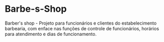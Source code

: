 # Barbe-s-Shop
Barber's shop - Projeto para funcionários e clientes do estabelecimento barbearia, com enface nas funções de controle de funcionários, horários para atendimento e dias de funcionamento.
